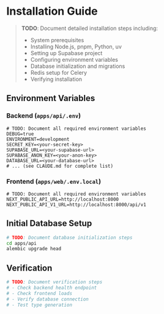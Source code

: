 # Installation Guide

> **TODO**: Document detailed installation steps including:
> - System prerequisites
> - Installing Node.js, pnpm, Python, uv
> - Setting up Supabase project
> - Configuring environment variables
> - Database initialization and migrations
> - Redis setup for Celery
> - Verifying installation

## Environment Variables

### Backend (`apps/api/.env`)

```env
# TODO: Document all required environment variables
DEBUG=true
ENVIRONMENT=development
SECRET_KEY=<your-secret-key>
SUPABASE_URL=<your-supabase-url>
SUPABASE_ANON_KEY=<your-anon-key>
DATABASE_URL=<your-database-url>
# ... (see CLAUDE.md for complete list)
```

### Frontend (`apps/web/.env.local`)

```env
# TODO: Document all required environment variables
NEXT_PUBLIC_API_URL=http://localhost:8000
NEXT_PUBLIC_API_V1_URL=http://localhost:8000/api/v1
```

## Initial Database Setup

```bash
# TODO: Document database initialization steps
cd apps/api
alembic upgrade head
```

## Verification

```bash
# TODO: Document verification steps
# - Check backend health endpoint
# - Check frontend loads
# - Verify database connection
# - Test type generation
```
